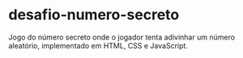 # desafio-numero-secreto
Jogo do número secreto onde o jogador tenta adivinhar um número aleatório, implementado em HTML, CSS e JavaScript.
